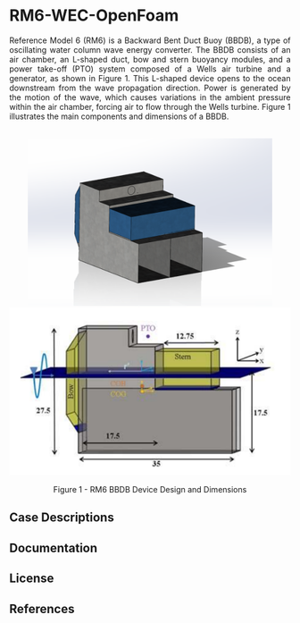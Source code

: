 # RM6-WEC-OpenFoam
<div align="justify">
Reference Model 6 (RM6) is a Backward Bent Duct Buoy (BBDB), a type of oscillating water column wave energy converter. The BBDB consists of an air chamber, an L-shaped duct, bow and stern buoyancy modules, and a power take-off (PTO) system composed of a Wells air turbine and a generator, as shown in Figure 1. This L-shaped device opens to the ocean downstream from the wave propagation direction. Power is generated by the motion of the wave, which causes variations in the ambient pressure within the air chamber, forcing air to flow through the Wells turbine. Figure 1 illustrates the main components and dimensions of a BBDB.
</div>
&nbsp;

<p align="middle">
  <img src="https://github.com/jnvn7/RM6-WEC-OpenFoam/blob/main/images/rm6.png" height="300"/>
  <img src="https://github.com/jnvn7/RM6-WEC-OpenFoam/blob/main/images/rm6-dimensions.png" height="300"/>
</p>

<p align='middle'> Figure 1 - RM6 BBDB Device Design and Dimensions</p>

## Case Descriptions

## Documentation

## License

## References


